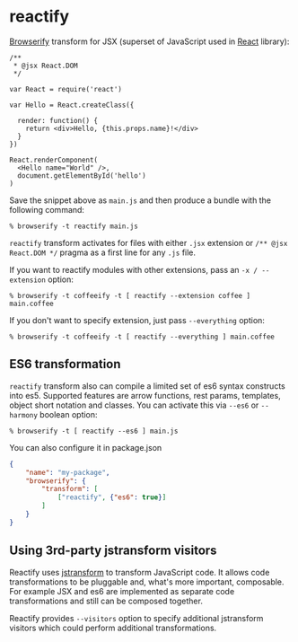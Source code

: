 # reactify

[Browserify][] transform for JSX (superset of JavaScript used in [React][]
library):

    /**
     * @jsx React.DOM
     */

    var React = require('react')

    var Hello = React.createClass({

      render: function() {
        return <div>Hello, {this.props.name}!</div>
      }
    })

    React.renderComponent(
      <Hello name="World" />,
      document.getElementById('hello')
    )

Save the snippet above as `main.js` and then produce a bundle with the following
command:

    % browserify -t reactify main.js

`reactify` transform activates for files with either `.jsx` extension or `/**
@jsx React.DOM */` pragma as a first line for any `.js` file.

If you want to reactify modules with other extensions, pass an `-x /
--extension` option:

    % browserify -t coffeeify -t [ reactify --extension coffee ] main.coffee

If you don't want to specify extension, just pass `--everything` option:

    % browserify -t coffeeify -t [ reactify --everything ] main.coffee

## ES6 transformation

`reactify` transform also can compile a limited set of es6 syntax constructs
into es5. Supported features are arrow functions, rest params, templates, object
short notation and classes. You can activate this via `--es6` or `--harmony`
boolean option:

    % browserify -t [ reactify --es6 ] main.js

You can also configure it in package.json

```json
{
    "name": "my-package",
    "browserify": {
        "transform": [
            ["reactify", {"es6": true}]
        ]
    }
}
```

## Using 3rd-party jstransform visitors

Reactify uses [jstransform][] to transform JavaScript code. It allows code
transformations to be pluggable and, what's more important, composable. For
example JSX and es6 are implemented as separate code transformations and still
can be composed together.

Reactify provides `--visitors` option to specify additional jstransform visitors
which could perform additional transformations.

[Browserify]: http://browserify.org
[React]: http://facebook.github.io/react/
[jstransform]: https://github.com/facebook/jstransform
